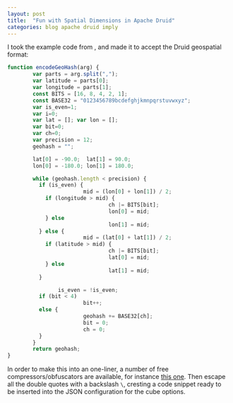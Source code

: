 ```yaml
---
layout: post
title:  "Fun with Spatial Dimensions in Apache Druid"
categories: blog apache druid imply
---
```


I took the example code from [](), and made it to accept the Druid geospatial format:

```javascript
function encodeGeoHash(arg) {
        var parts = arg.split(",");
        var latitude = parts[0];
        var longitude = parts[1];
        const BITS = [16, 8, 4, 2, 1];
        const BASE32 = "0123456789bcdefghjkmnpqrstuvwxyz";
        var is_even=1;
        var i=0;
        var lat = []; var lon = [];
        var bit=0;
        var ch=0;
        var precision = 12;
        geohash = "";

        lat[0] = -90.0;  lat[1] = 90.0;
        lon[0] = -180.0; lon[1] = 180.0;

        while (geohash.length < precision) {
          if (is_even) {
                        mid = (lon[0] + lon[1]) / 2;
            if (longitude > mid) {
                                ch |= BITS[bit];
                                lon[0] = mid;
            } else
                                lon[1] = mid;
          } else {
                        mid = (lat[0] + lat[1]) / 2;
            if (latitude > mid) {
                                ch |= BITS[bit];
                                lat[0] = mid;
            } else
                                lat[1] = mid;
          }

                is_even = !is_even;
          if (bit < 4)
                        bit++;
          else {
                        geohash += BASE32[ch];
                        bit = 0;
                        ch = 0;
          }
        }
        return geohash;
}
```


In order to make this into an one-liner, a number of free compressors/obfuscators are available, for instance [this one](https://javascriptcompressor.com/). Then escape all the double quotes with a backslash `\`, cresting a code snippet ready to be inserted into the JSON configuration for the cube options.


